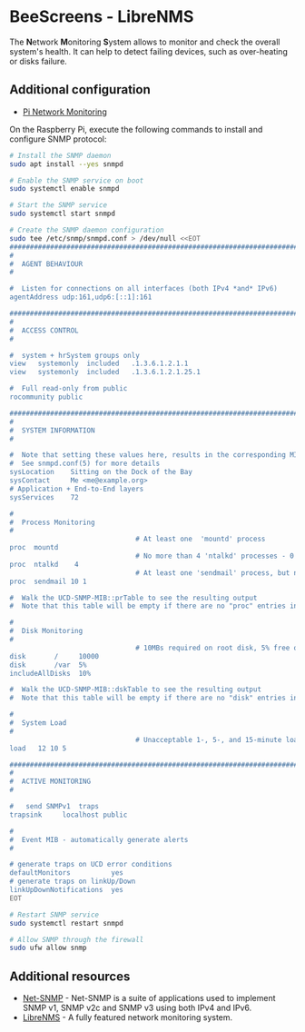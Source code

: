 # **BeeScreens** - LibreNMS

The **N**etwork **M**onitoring **S**ystem allows to monitor and check the overall system's health. It can help to detect failing devices, such as over-heating or disks failure.

## Additional configuration

- [Pi Network Monitoring](https://funprojects.blog/2018/06/24/pi-network-monitoring/)

On the Raspberry Pi, execute the following commands to install and configure SNMP protocol:

```sh
# Install the SNMP daemon
sudo apt install --yes snmpd

# Enable the SNMP service on boot
sudo systemctl enable snmpd

# Start the SNMP service
sudo systemctl start snmpd

# Create the SNMP daemon configuration
sudo tee /etc/snmp/snmpd.conf > /dev/null <<EOT
###############################################################################
#
#  AGENT BEHAVIOUR
#

#  Listen for connections on all interfaces (both IPv4 *and* IPv6)
agentAddress udp:161,udp6:[::1]:161

###############################################################################
#
#  ACCESS CONTROL
#

#  system + hrSystem groups only
view   systemonly  included   .1.3.6.1.2.1.1
view   systemonly  included   .1.3.6.1.2.1.25.1

#  Full read-only from public
rocommunity public

###############################################################################
#
#  SYSTEM INFORMATION
#

#  Note that setting these values here, results in the corresponding MIB objects being 'read-only'
#  See snmpd.conf(5) for more details
sysLocation    Sitting on the Dock of the Bay
sysContact     Me <me@example.org>
# Application + End-to-End layers
sysServices    72

#
#  Process Monitoring
#
                               # At least one  'mountd' process
proc  mountd
                               # No more than 4 'ntalkd' processes - 0 is OK
proc  ntalkd    4
                               # At least one 'sendmail' process, but no more than 10
proc  sendmail 10 1

#  Walk the UCD-SNMP-MIB::prTable to see the resulting output
#  Note that this table will be empty if there are no "proc" entries in the snmpd.conf file

#
#  Disk Monitoring
#
                               # 10MBs required on root disk, 5% free on /var, 10% free on all other disks
disk       /     10000
disk       /var  5%
includeAllDisks  10%

#  Walk the UCD-SNMP-MIB::dskTable to see the resulting output
#  Note that this table will be empty if there are no "disk" entries in the snmpd.conf file

#
#  System Load
#
                               # Unacceptable 1-, 5-, and 15-minute load averages
load   12 10 5

###############################################################################
#
#  ACTIVE MONITORING
#

#   send SNMPv1  traps
trapsink     localhost public

#
#  Event MIB - automatically generate alerts
#

# generate traps on UCD error conditions
defaultMonitors          yes
# generate traps on linkUp/Down
linkUpDownNotifications  yes
EOT

# Restart SNMP service
sudo systemctl restart snmpd

# Allow SNMP through the firewall
sudo ufw allow snmp
```

## Additional resources

- [Net-SNMP](http://www.net-snmp.org/) - Net-SNMP is a suite of applications used to implement SNMP v1, SNMP v2c and SNMP v3 using both IPv4 and IPv6.
- [LibreNMS](https://www.librenms.org/) - A fully featured network monitoring system.
